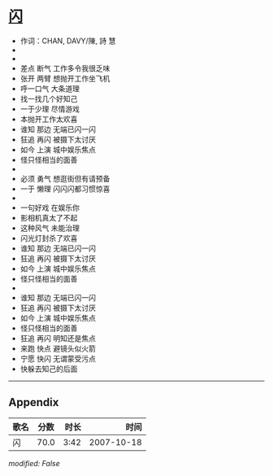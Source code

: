 # [闪](https://music.163.com/song?id=65455)

* 作词：CHAN, DAVY/陳, 詩 慧
*
*
* 差点 断气 工作多令我很乏味
* 张开 两臂 想抛开工作坐飞机
* 呼一口气 大条道理
* 找一找几个好知己
* 一于少理 尽情游戏
* 本抛开工作太欢喜
* 谁知 那边 无端已闪一闪
* 狂追 再闪 被摄下太讨厌
* 如今 上演 城中娱乐焦点
* 怪只怪相当的面善
* 
* 必须 勇气 想逛街但有请预备
* 一于 懒理 闪闪闪都习惯惊喜
* 
* 一句好戏 在娱乐你
* 影相机真太了不起
* 这种风气 未能治理
* 闪光灯封杀了欢喜
* 谁知 那边 无端已闪一闪
* 狂追 再闪 被摄下太讨厌
* 如今 上演 城中娱乐焦点
* 怪只怪相当的面善
* 
* 谁知 那边 无端已闪一闪
* 狂追 再闪 被摄下太讨厌
* 如今 上演 城中娱乐焦点
* 怪只怪相当的面善
* 狂追 再闪 明知还是焦点
* 来跑 快点 避镜头似火箭
* 宁愿 快闪 无谓蒙受污点
* 快躲去知己的后面


---

## Appendix

|歌名|分数|时长|时间|
|:---|:---:|---:|---:|
|闪|70.0|3:42|2007-10-18

*modified: False*